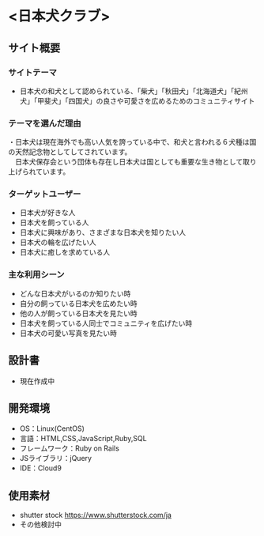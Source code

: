 # <日本犬クラブ>
## サイト概要
### サイトテーマ
- 日本犬の和犬として認められている、「柴犬」「秋田犬」「北海道犬」「紀州犬」「甲斐犬」「四国犬」の良さや可愛さを広めるためのコミュニティサイト

### テーマを選んだ理由
・日本犬は現在海外でも高い人気を誇っている中で、和犬と言われる６犬種は国の天然記念物としてしてされています。  
　日本犬保存会という団体も存在し日本犬は国としても重要な生き物として取り上げられています。


### ターゲットユーザー
- 日本犬が好きな人
- 日本犬を飼っている人
- 日本犬に興味があり、さまざまな日本犬を知りたい人
- 日本犬の輪を広げたい人
- 日本犬に癒しを求めている人

### 主な利用シーン
- どんな日本犬がいるのか知りたい時
- 自分の飼っている日本犬を広めたい時
- 他の人が飼っている日本犬を見たい時
- 日本犬を飼っている人同士でコミュニティを広げたい時
- 日本犬の可愛い写真を見たい時

## 設計書
- 現在作成中

## 開発環境
- OS：Linux(CentOS)
- 言語：HTML,CSS,JavaScript,Ruby,SQL
- フレームワーク：Ruby on Rails
- JSライブラリ：jQuery
- IDE：Cloud9

## 使用素材
- shutter stock https://www.shutterstock.com/ja
- その他検討中
